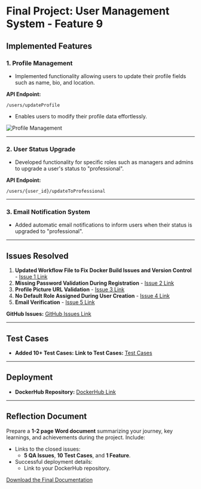 # Final Project: User Management System - Feature 9

## Implemented Features

### 1. Profile Management
- Implemented functionality allowing users to update their profile fields such as name, bio, and location.

**API Endpoint:**
```
/users/updateProfile
```
- Enables users to modify their profile data effortlessly.

![Profile Management](image.png)

---

### 2. User Status Upgrade
- Developed functionality for specific roles such as managers and admins to upgrade a user's status to "professional".

**API Endpoint:**
```
/users/{user_id}/updateToProfessional
```

---

### 3. Email Notification System 
- Added automatic email notifications to inform users when their status is upgraded to "professional". 
---

## Issues Resolved 
1. **Updated Workflow File to Fix Docker Build Issues and Version Control** - [Issue 1 Link](https://github.com/Jatin-903/Final/issues/5)
2. **Missing Password Validation During Registration** - [Issue 2 Link](https://github.com/Jatin-903/Final/issues/3)
3. **Profile Picture URL Validation** - [Issue 3 Link](https://github.com/Jatin-903/Final/issues/2)
4. **No Default Role Assigned During User Creation** - [Issue 4 Link](https://github.com/Jatin-903/Final/issues/4)
5. **Email Verification** - [Issue 5 Link](https://github.com/Jatin-903/Final/issues/1)

**GitHub Issues:** [GitHub Issues Link](https://github.com/Jatin-903/Final/issues)

----

## Test Cases 
- **Added 10+ Test Cases:**
 **Link to Test Cases:** [Test Cases](https://github.com/Jatin-903/Final/tree/tests)


---

## Deployment 
   - **DockerHub Repository:** [DockerHub Link](https://hub.docker.com/repository/docker/jatin2802/final/general)

---

## Reflection Document 
Prepare a **1-2 page Word document** summarizing your journey, key learnings, and achievements during the project. Include:
- Links to the closed issues:
   - **5 QA Issues**, **10 Test Cases**, and **1 Feature**.
- Successful deployment details:
   - Link to your DockerHub repository.

[Download the Final Documentation](./Final%20Documentation.pdf)